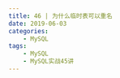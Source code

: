 ```yaml
---
title: 46 | 为什么临时表可以重名
date: 2019-06-03
categories:
    - MySQL
tags:
    - MySQL
    - MySQL实战45讲
---
```

